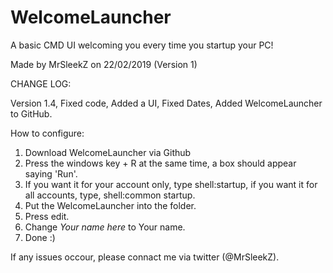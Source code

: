 # WelcomeLauncher
A basic CMD UI welcoming you every time you startup your PC!

Made by MrSleekZ on 22/02/2019 (Version 1)

CHANGE LOG:

Version 1.4,
Fixed code,
Added a UI,
Fixed Dates,
Added WelcomeLauncher to GitHub.


How to configure:
1. Download WelcomeLauncher via Github
2. Press the windows key + R at the same time, a box should appear saying 'Run'.
3. If you want it for your account only, type shell:startup, if you want it for all accounts, type, shell:common startup.
4. Put the WelcomeLauncher into the folder.
5. Press edit.
6. Change *Your name here* to Your name.
7. Done :)

If any issues occour, please connact me via twitter (@MrSleekZ).
